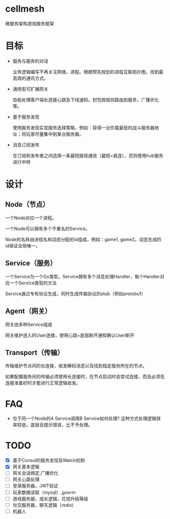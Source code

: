 # cellmesh
微服务架构游戏服务框架


# 目标

- 服务与服务的对话

    业务逻辑编写不再关注网络，进程。根据预先规划的进程互联拓扑图，找到最高效的通讯方式。

- 通用型可扩展网关

    协助处理客户端长连接心跳及下线通知。封包按规则路由到服务，广播优化等。

- 基于服务发现

    使用服务发现实现服务选择策略，例如：获得一台负载最低的战斗服务器地址；将玩家尽量集中到某台服务器。

- 消息订阅发布

    在订阅和发布者之间选择一条最短路径通信（最短=直连），否则使用hub服务进行中转


# 设计

## Node（节点）

一个Node对应一个进程。

一个Node可以拥有多个不重名的Service。

Node的名称由进程名和动态分配的id组成，例如：game1, game2。动态生成的id保证全局唯一。

## Service（服务）

一个Service为一个Go类型，Service拥有多个消息处理Handler，每个Handler对应一个Service类型的方法

Service通过专有协议生成，同时生成传输协议的stub（例如protobuf）


## Agent（网关）

网关由多种Service组成

网关维护连入的User连接，使用心跳+底层断开通知确认User断开

## Transport（传输）
传输维护节点间的长连接，收发解码消息以及找到指定服务所在的节点。

如果配置服务间的传输必须使用长连接时，在节点启动时会尝试连接，而且必须在连接准备好时才能进行正常逻辑收发。



# FAQ
- 位于同一个Node的A Service调用B Service如何处理?
   这种方式处理逻辑效率较低，底层会提示错误，比不予处理。


# TODO
- [x] 基于Consul的服务发现及Watch机制
- [x] 网关基本逻辑
- [ ] 网关会话绑定,广播优化
- [ ] 网关心跳处理
- [ ] 登录服务器，JWT验证
- [ ] 玩家数据读取（mysql）,goorm
- [ ] 游戏服务器，成长逻辑，花钱升级等级
- [ ] 社交服务器，聊天逻辑（redis)
- [ ] 机器人